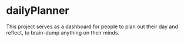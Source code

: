 # dailyPlanner
This project serves as a dashboard for people to plan out their day and reflect, to brain-dump anything on their minds.
